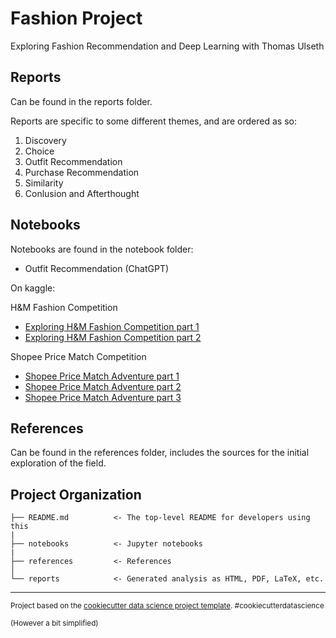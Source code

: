 Fashion Project
==============================

Exploring Fashion Recommendation and Deep Learning with Thomas Ulseth

## Reports

Can be found in the reports folder.

Reports are specific to some different themes, and are ordered as so:

1. Discovery
2. Choice
3. Outfit Recommendation
4. Purchase Recommendation
5. Similarity
6. Conlusion and Afterthought

## Notebooks

Notebooks are found in the notebook folder:

- Outfit Recommendation (ChatGPT)

On kaggle:

H&M Fashion Competition
- [Exploring H&M Fashion Competition part 1](https://www.kaggle.com/code/thomasulseth/exploring-h-m-fashion-comp-part-1/notebook)
- [Exploring H&M Fashion Competition part 2](https://www.kaggle.com/code/thomasulseth/exploring-h-m-fashion-comp-part-2/notebook)

Shopee Price Match Competition
- [Shopee Price Match Adventure part 1](https://www.kaggle.com/code/thomasulseth/shopee-price-match-adventure/notebook)
- [Shopee Price Match Adventure part 2](https://www.kaggle.com/code/thomasulseth/shopee-price-match-adventure-part-2/notebook)
- [Shopee Price Match Adventure part 3]()

## References

Can be found in the references folder, includes the sources for the initial exploration of the field.

Project Organization
------------

    ├── README.md          <- The top-level README for developers using this 
    |
    ├── notebooks          <- Jupyter notebooks
    |
    ├── references         <- References
    │
    └── reports            <- Generated analysis as HTML, PDF, LaTeX, etc.

--------

<p><small>Project based on the <a target="_blank" href="https://drivendata.github.io/cookiecutter-data-science/">cookiecutter data science project template</a>. #cookiecutterdatascience</small></p>
<p><small>(However a bit simplified)</small></p>

